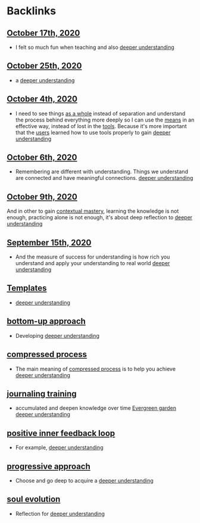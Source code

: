 
# Backlinks
## [October 17th, 2020](<October 17th, 2020.md>)
- I felt so much fun when teaching and also [deeper understanding](<deeper understanding.md>)

## [October 25th, 2020](<October 25th, 2020.md>)
- a [deeper understanding](<deeper understanding.md>)

## [October 4th, 2020](<October 4th, 2020.md>)
- I need to see things [as a whole](<as a whole.md>) instead of separation and understand the process behind everything more deeply so I can use the [means](<means.md>) in an effective way, instead of lost in the [tools](<tools.md>). Because it's more important that the [users](<users.md>) learned how to use tools properly to gain [deeper understanding](<deeper understanding.md>)

## [October 6th, 2020](<October 6th, 2020.md>)
- Remembering are different with understanding. Things we understand are connected and have meaningful connections. [deeper understanding](<deeper understanding.md>)

## [October 9th, 2020](<October 9th, 2020.md>)
And in other to gain [contextual mastery](<contextual mastery.md>), learning the knowledge is not enough, practicing alone is not enough, it's about deep reflection to [deeper understanding](<deeper understanding.md>)

## [September 15th, 2020](<September 15th, 2020.md>)
- And the measure of success for understanding is how rich you understand and apply your understanding to real world [deeper understanding](<deeper understanding.md>)

## [Templates](<Templates.md>)
- [deeper understanding](<deeper understanding.md>)

## [bottom-up approach](<bottom-up approach.md>)
- Developing [deeper understanding](<deeper understanding.md>)

## [compressed process](<compressed process.md>)
- The main meaning of [compressed process](<compressed process.md>) is to help you achieve [deeper understanding](<deeper understanding.md>)

## [journaling training](<journaling training.md>)
- accumulated and deepen knowledge over time [Evergreen garden](<Evergreen garden.md>) [deeper understanding](<deeper understanding.md>)

## [positive inner feedback loop](<positive inner feedback loop.md>)
- For example, [deeper understanding](<deeper understanding.md>)

## [progressive approach](<progressive approach.md>)
- Choose and go deep to acquire a [deeper understanding](<deeper understanding.md>)

## [soul evolution](<soul evolution.md>)
- Reflection for [deeper understanding](<deeper understanding.md>)

